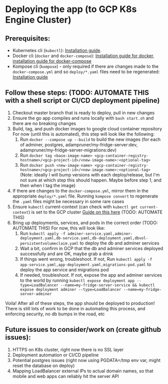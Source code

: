 # Deploying the app (to GCP K8s Engine Cluster)

## Prerequisites:
- Kubernetes cli (`kubectl`): [Installation guide](https://kubernetes.io/docs/tasks/tools/install-kubectl/).
- Docker cli (`docker` and `docker-compose`): [Installation guide for docker](https://docs.docker.com/get-docker/), [installation guide for docker-compose](https://docs.docker.com/compose/install/)
- Kompose cli (`kompose`) - only required if there are changes made to the `docker-compose.yml` and so `deploy/*.yaml` files need to be regenerated: [Installation guide](https://kompose.io/setup/)

## Follow these steps: (TODO: AUTOMATE THIS with a shell script or CI/CD deployment pipeline)
1. Checkout master branch that is ready to deploy, pull in new changes
2. Ensure the go app compiles and runs locally with `bash start.sh` and there are no breaking changes
3. Build, tag, and push docker images to google cloud container repository
  For now (until this is automated), this step will look like the following:
    1. Run `docker --compose up --build` to build the new images (for each of adminer, postgres, adampruner/my-fridge-server:dev, adampruner/my-fridge-server-migrations:dev)
    2. Run `docker tag <base-image-name> <gcp-container-registry-hostname>/<gcp-project-id>/<new-image-name>:<optional-tag>`
    3. Run `docker push <new-image-name> <gcp-container-registry-hostname>/<gcp-project-id>/<new-image-name>:<optional-tag>`
    (Note: ideally I will bump versions with each deploy/release, but I'm not sure at which step this should happen. Maybe before step 1, and then when I tag the image)
4. If there are changes to the `docker-compose.yml`, mirror them in the appropriate `deploy/*.yaml` file. Running `kompose convert` to regenerate the `.yaml` files might be necessary in some rare cases
5. Ensure `kubectl` current-context (can check with `kubectl get current-context`) is set to the GCP cluster [Guide on this here](https://cloud.google.com/kubernetes-engine/docs/how-to/cluster-access-for-kubectl) (TODO: AUTOMATE THIS)
6. Bring up deployments, services, and pods in the correct order (TODO: AUTOMATE THIS)
  For now, this will look like:
    1. Run `kubectl apply -f adminer-service.yaml,adminer-deployment.yaml,db-service.yaml,db-deployment.yaml,dbvol-persistentvolumeclaim.yaml` to deploy the db and adminer services
    2. Wait a bit, confirm in GCP that the db and adminer services deployed successfully and are OK, maybe grab a drink
    3. If things went wrong, troubleshoot. If not, Run `kubectl apply -f app-service.yaml,app-deployment.yaml,migrations-pod.yaml` to deploy the app service and migrations pod
    4. If needed, troubleshoot. If not, expose the app and adminer services to the world by running `kubectl expose deployment app --type=LoadBalancer --name=my-fridge-server-service && kubectl expose deployment adminer --type=LoadBalancer --name=my-fridge-server-adminer`

Voila! After all of these steps, the app should be deployed to production! There is still lots of work to be done in automating this process, and enforcing security, no db bumps in the road, etc

## Future issues to consider/work on (create github issues):
1. HTTPS on K8s cluster, right now there is no SSL layer
2. Deployment automation or CI/CD pipeline
3. Potential postgres issues (right now using PGDATA=/tmp env var, might reset the database on deploy)
4. Mapping LoadBalancer external IPs to actual domain names, so that mobile and web apps can reliably hit the server API
    